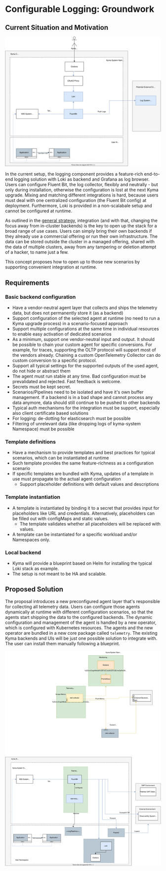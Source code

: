 # Configurable Logging: Groundwork

## Current Situation and Motivation

![a](./assets/logging-current.drawio.svg)

In the current setup, the logging component provides a feature-rich end-to-end logging solution with Loki as backend and Grafana as log browser. Users can configure Fluent Bit, the log collector, flexibly and neutrally - but only during installation, otherwise the configuration is lost at the next Kyma upgrade. Mixing and matching different integrations is hard, because users must deal with one centralized configuration (the Fluent Bit config) at deployment.
Furthermore, Loki is provided in a non-scalabale setup and cannot be configured at runtime.

As outlined in the [general strategy](../strategy.md), integration (and with that, changing the focus away from in-cluster backends) is the key to open up the stack for a broad range of use cases. Users can simply bring their own backends if they already use a commercial offering or run their own infrastructure. The data can be stored outside the cluster in a managed offering, shared with the data of multiple clusters, away from any tampering or deletion attempt of a hacker, to name just a few.

This concept proposes how to open up to those new scenarios by supporting convenient integration at runtime.

## Requirements

### Basic backend configuration
- Have a vendor-neutral agent layer that collects and ships the telemetry data, but does not permanently store it (as a backend)
- Support configuration of the selected agent at runtime (no need to run a Kyma upgrade process) in a scenario-focused approach
- Support multiple configurations at the same time in individual resources to enable easy activation of dedicated scenarios
- As a minimum, support one vendor-neutral input and output. It should be possible to chain your custom agent for specific conversions. For example, for traces, supporting the OLTP protocol will support most of the vendors already. Chaining a custom OpenTelemetry  Collector can do custom conversion to a specific protocol.
- Support all typical settings for the supported outputs of the used agent, do not hide or abstract them
- The agent must run stable at any time. Bad configuration must be prevalidated and rejected. Fast feedback is welcome.
- Secrets must be kept secret.
- Scenarios/Pipelines need to be isolated and have it's own buffer management. If a backend is in a bad shape and cannot process any data anymore, data should still continue to be pushed to other backends
- Typical auth mechanisms for the integration must be support, especially also client certificate based solutions
- For logging: de-dotting for elasticsearch must be possible
- Filtering of unrelevant data (like dropping logs of kyma-system Namespace) must be possible

### Template definitions
- Have a mechanism to provide templates and best practices for typical scenarios, which can be instantiated at runtime
- Such template provides the same feature-richness as a configuration scenario
- If specific templates are bundled with Kyma, updates of a template in use must propagate to the actual agent configuration
  - Support placeholder definitions with default values and descriptions

### Template instantiation
- A template is instantiated by binding it to a secret that provides input for placeholders like URL and credentials. Alternatively, placeholders can be filled out with configMaps and static values.
  - The template validates whether all placeholders will be replaced with values.
- A template can be instantiated for a specific workload and/or Namespaces only.

### Local backend
- Kyma will provide a blueprint based on Helm for installing the typical Loki stack as example.
- The setup is not meant to be HA and scalable.

## Proposed Solution

The proposal introduces a new preconfigured agent layer that's responsible for collecting all telemetry data. Users can configure those agents dynamically at runtime with different configuration scenarios, so that the agents start shipping the data to the configured backends. The dynamic configuration and management of the agent is handled by a new operator, which is configured with Kubernetes resources. The agents and the new operator are bundled in a new core package called `telemetry`. The existing Kyma backends and UIs will be just one possible solution to integrate with. The user can install them manually following a blueprint.

![b](./assets/logging-future.drawio.svg)
